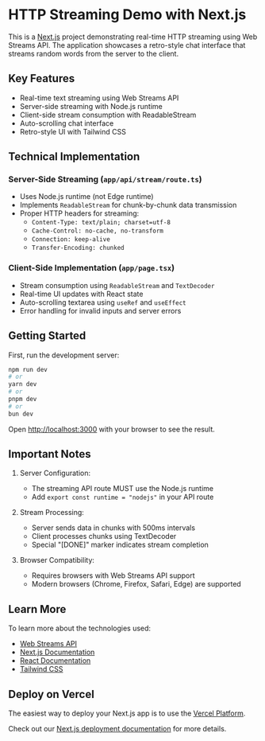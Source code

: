 # HTTP Streaming Demo with Next.js

This is a [Next.js](https://nextjs.org) project demonstrating real-time HTTP streaming using Web Streams API. The application showcases a retro-style chat interface that streams random words from the server to the client.

## Key Features

- Real-time text streaming using Web Streams API
- Server-side streaming with Node.js runtime
- Client-side stream consumption with ReadableStream
- Auto-scrolling chat interface
- Retro-style UI with Tailwind CSS

## Technical Implementation

### Server-Side Streaming (`app/api/stream/route.ts`)
- Uses Node.js runtime (not Edge runtime)
- Implements `ReadableStream` for chunk-by-chunk data transmission
- Proper HTTP headers for streaming:
  - `Content-Type: text/plain; charset=utf-8`
  - `Cache-Control: no-cache, no-transform`
  - `Connection: keep-alive`
  - `Transfer-Encoding: chunked`

### Client-Side Implementation (`app/page.tsx`)
- Stream consumption using `ReadableStream` and `TextDecoder`
- Real-time UI updates with React state
- Auto-scrolling textarea using `useRef` and `useEffect`
- Error handling for invalid inputs and server errors

## Getting Started

First, run the development server:

```bash
npm run dev
# or
yarn dev
# or
pnpm dev
# or
bun dev
```

Open [http://localhost:3000](http://localhost:3000) with your browser to see the result.

## Important Notes

1. Server Configuration:
   - The streaming API route MUST use the Node.js runtime
   - Add `export const runtime = "nodejs"` in your API route

2. Stream Processing:
   - Server sends data in chunks with 500ms intervals
   - Client processes chunks using TextDecoder
   - Special "[DONE]" marker indicates stream completion

3. Browser Compatibility:
   - Requires browsers with Web Streams API support
   - Modern browsers (Chrome, Firefox, Safari, Edge) are supported

## Learn More

To learn more about the technologies used:

- [Web Streams API](https://developer.mozilla.org/en-US/docs/Web/API/Streams_API)
- [Next.js Documentation](https://nextjs.org/docs)
- [React Documentation](https://reactjs.org/)
- [Tailwind CSS](https://tailwindcss.com/)

## Deploy on Vercel

The easiest way to deploy your Next.js app is to use the [Vercel Platform](https://vercel.com/new?utm_medium=default-template&filter=next.js&utm_source=create-next-app&utm_campaign=create-next-app-readme).

Check out our [Next.js deployment documentation](https://nextjs.org/docs/app/building-your-application/deploying) for more details.
